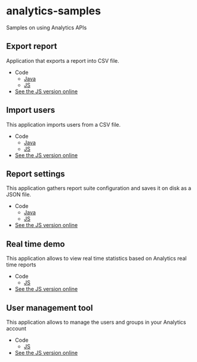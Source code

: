 # analytics-samples
Samples on using Analytics APIs

## Export report

Application that exports a report into CSV file.

* Code
  * [Java](https://github.com/Adobe-Marketing-Cloud/analytics-samples/tree/master/export-report/java)
  * [JS](https://github.com/Adobe-Marketing-Cloud/analytics-samples/tree/master/export-report/js)
* [See the JS version online](http://adobe-marketing-cloud.github.io/analytics-samples/export-report/js/)

## Import users

This application imports users from a CSV file.

* Code
  * [Java](https://github.com/Adobe-Marketing-Cloud/analytics-samples/tree/master/import-users/java)
  * [JS](https://github.com/Adobe-Marketing-Cloud/analytics-samples/tree/master/import-users/js)
* [See the JS version online](http://adobe-marketing-cloud.github.io/analytics-samples/import-users/js/)

## Report settings

This application gathers report suite configuration and saves it on disk as a JSON file.

* Code
  * [Java](https://github.com/Adobe-Marketing-Cloud/analytics-samples/tree/master/report-settings/java)
  * [JS](https://github.com/Adobe-Marketing-Cloud/analytics-samples/tree/master/report-settings/js)
* [See the JS version online](http://adobe-marketing-cloud.github.io/analytics-samples/report-settings/js/)

## Real time demo

This application allows to view real time statistics based on Analytics real time reports

* Code
  * [JS](https://github.com/Adobe-Marketing-Cloud/analytics-samples/tree/master/real-time-demo/js)
* [See the JS version online](http://adobe-marketing-cloud.github.io/analytics-samples/real-time-demo/js/)

## User management tool

This application allows to manage the users and groups in your Analytics account

* Code
  * [JS](https://github.com/Adobe-Marketing-Cloud/analytics-samples/tree/master/user-management-tool)
* [See the JS version online](http://adobe-marketing-cloud.github.io/analytics-samples/user-management-tool/)

